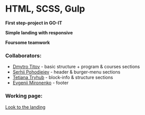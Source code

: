 # HTML, SCSS, Gulp 

**First step-project in GO-IT**

**Simple landing with responsive**

**Foursome teamwork**

### Collaborators:
* [Dmytro Titov](https://github.com/DmytroTitov) - basic structure + program & courses sections
* [Serhii Pohodieiev](https://github.com/Serrhii07) - header & burger-menu sections
* [Tetiana Tryhub](https://github.com/TetianaTG) - block-info & structure sections
* [Evgenii Mironenko](https://github.com/Johnny221) - footer

### Working page:
[Look to the landing](https://dmytrotitov.github.io/GOITeens/build/)

